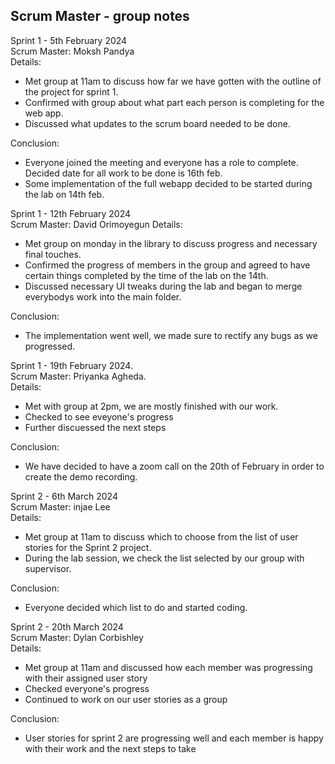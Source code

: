 ## Scrum Master - group notes
Sprint 1 - 5th February 2024  
Scrum Master: Moksh Pandya  
Details:
- Met group at 11am to discuss how far we have gotten with the outline of the project for sprint 1.
- Confirmed with group about what part each person is completing for the web app.
- Discussed what updates to the scrum board needed to be done.  

Conclusion:  
- Everyone joined the meeting and everyone has a role to complete. Decided date for all work to be done is 16th feb.  
- Some implementation of the full webapp decided to be started during the lab on 14th feb.

Sprint 1 - 12th February 2024  
Scrum Master: David Orimoyegun
Details:
- Met group on monday in the library to discuss progress and necessary final touches.
- Confirmed the progress of members in the group and agreed to have certain things completed by the time of the lab on the 14th.
- Discussed necessary UI tweaks during the lab and began to merge everybodys work into the main folder.  

Conclusion:  
- The implementation went well, we made sure to rectify any bugs as we progressed.

Sprint 1 - 19th February 2024.  
Scrum Master: Priyanka Agheda.   
Details:   
- Met with group at 2pm, we are mostly finished with our work.
- Checked to see eveyone's progress
- Further discuessed the next steps

Conclusion:
- We have decided to have a zoom call on the 20th of February in order to create the demo recording. 

Sprint 2 - 6th March 2024  
Scrum Master: injae Lee  
Details:
- Met group at 11am to discuss which to choose from the list of user stories for the Sprint 2 project.
- During the lab session, we check the list selected by our group with supervisor. 

Conclusion:  
- Everyone decided which list to do and started coding.

Sprint 2 - 20th March 2024  
Scrum Master: Dylan Corbishley  
Details:
- Met group at 11am and discussed how each member was progressing with their assigned user story
- Checked everyone's progress
- Continued to work on our user stories as a group

Conclusion:
- User stories for sprint 2 are progressing well and each member is happy with their work and the next steps to take
